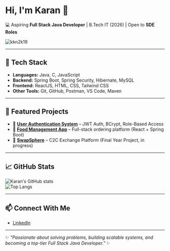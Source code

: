 # Hi, I'm Karan 👋

💻 Aspiring **Full Stack Java Developer** | B.Tech IT (2026) | Open to **SDE Roles**

<p align="left"> 
  <img src="https://komarev.com/ghpvc/?username=kkn2k19&label=Profile%20views&color=0e75b6&style=flat" alt="kkn2k19" />  
</p>

---

## 🚀 Tech Stack
- **Languages:** Java, C, JavaScript  
- **Backend:** Spring Boot, Spring Security, Hibernate, MySQL  
- **Frontend:** ReactJS, HTML, CSS, Tailwind CSS  
- **Other Tools:** Git, GitHub, Postman, VS Code, Maven  

---

## 🌟 Featured Projects
- 🔐 [**User Authentication System**](https://github.com/kkn2k19/User_Authentication_System) – JWT Auth, BCrypt, Role-Based Access  
- 🍴 [**Food Management App**](https://github.com/kkn2k19/FoodApp) – Full-stack ordering platform (React + Spring Boot)  
- 🔄 [**SwapSphere**](https://github.com/kkn2k19/SwapSphere) – C2C Exchange Platform (Final Year Project, in progress)
 <!-- 📊 [**Medical Insurance Cost Prediction**](https://github.com/kkn2k19/Medical-Insurance-Cost-Prediction-FSP-PROJECT-ML-with-Python-) – ML with Python -->

---

## 📈 GitHub Stats
![Karan's GitHub stats](https://github-readme-stats.vercel.app/api?username=kkn2k19&show_icons=true&theme=tokyonight)  
![Top Langs](https://github-readme-stats.vercel.app/api/top-langs/?username=kkn2k19&layout=compact&theme=tokyonight)  

---

## 📫 Connect With Me
- [LinkedIn](https://www.linkedin.com/in/karan-kumar-nonia/)  
 <!--[Portfolio](https://kkn2k19.wordpress.com)  -->
 <!-- [Stack Overflow](https://stackoverflow.com/users/30910098/karan-kumar-nonia)  -->

---

✨ _"Passionate about solving problems, building scalable systems, and becoming a top-tier Full Stack Java Developer."_ ✨

